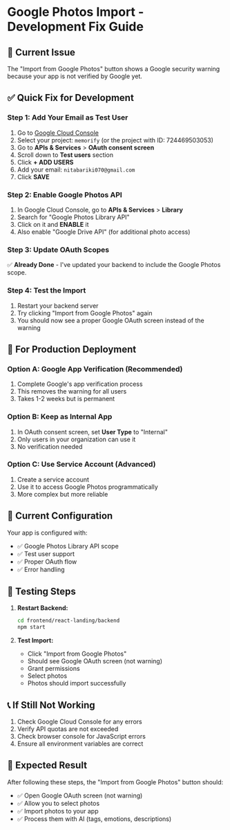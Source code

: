 # Google Photos Import - Development Fix Guide

## 🚨 Current Issue
The "Import from Google Photos" button shows a Google security warning because your app is not verified by Google yet.

## ✅ Quick Fix for Development

### Step 1: Add Your Email as Test User
1. Go to [Google Cloud Console](https://console.cloud.google.com/)
2. Select your project: `memorify` (or the project with ID: 724469503053)
3. Go to **APIs & Services** > **OAuth consent screen**
4. Scroll down to **Test users** section
5. Click **+ ADD USERS**
6. Add your email: `nitabariki070@gmail.com`
7. Click **SAVE**

### Step 2: Enable Google Photos API
1. In Google Cloud Console, go to **APIs & Services** > **Library**
2. Search for "Google Photos Library API"
3. Click on it and **ENABLE** it
4. Also enable "Google Drive API" (for additional photo access)

### Step 3: Update OAuth Scopes
✅ **Already Done** - I've updated your backend to include the Google Photos scope.

### Step 4: Test the Import
1. Restart your backend server
2. Try clicking "Import from Google Photos" again
3. You should now see a proper Google OAuth screen instead of the warning

## 🚀 For Production Deployment

### Option A: Google App Verification (Recommended)
1. Complete Google's app verification process
2. This removes the warning for all users
3. Takes 1-2 weeks but is permanent

### Option B: Keep as Internal App
1. In OAuth consent screen, set **User Type** to "Internal"
2. Only users in your organization can use it
3. No verification needed

### Option C: Use Service Account (Advanced)
1. Create a service account
2. Use it to access Google Photos programmatically
3. More complex but more reliable

## 🔧 Current Configuration

Your app is configured with:
- ✅ Google Photos Library API scope
- ✅ Test user support
- ✅ Proper OAuth flow
- ✅ Error handling

## 🧪 Testing Steps

1. **Restart Backend:**
   ```bash
   cd frontend/react-landing/backend
   npm start
   ```

2. **Test Import:**
   - Click "Import from Google Photos"
   - Should see Google OAuth screen (not warning)
   - Grant permissions
   - Select photos
   - Photos should import successfully

## 📞 If Still Not Working

1. Check Google Cloud Console for any errors
2. Verify API quotas are not exceeded
3. Check browser console for JavaScript errors
4. Ensure all environment variables are correct

## 🎯 Expected Result

After following these steps, the "Import from Google Photos" button should:
- ✅ Open Google OAuth screen (not warning)
- ✅ Allow you to select photos
- ✅ Import photos to your app
- ✅ Process them with AI (tags, emotions, descriptions)
